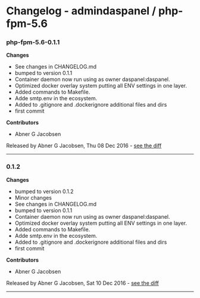 # Changelog - admindaspanel / php-fpm-5.6

### php-fpm-5.6-0.1.1
__Changes__

- See changes in CHANGELOG.md
- bumped to version 0.1.1
- Container daemon now run using as owner daspanel:daspanel.
- Optimized docker overlay system putting all ENV settings in one layer.
- Added commands to Makefile.
- Adde smtp.env in the ecosystem.
- Added to .gitignore and .dockerignore additional files and dirs
- first commit

__Contributors__

- Abner G Jacobsen

Released by Abner G Jacobsen, Thu 08 Dec 2016 -
[see the diff](https://github.com/admindaspanel/php-fpm-5.6/compare/...#diff)
______________

### 0.1.2
__Changes__

- bumped to version 0.1.2
- Minor changes
- See changes in CHANGELOG.md
- bumped to version 0.1.1
- Container daemon now run using as owner daspanel:daspanel.
- Optimized docker overlay system putting all ENV settings in one layer.
- Added commands to Makefile.
- Adde smtp.env in the ecosystem.
- Added to .gitignore and .dockerignore additional files and dirs
- first commit

__Contributors__

- Abner G Jacobsen

Released by Abner G Jacobsen, Sat 10 Dec 2016 -
[see the diff](https://github.com/admindaspanel/php-fpm-5.6/compare/cd7bc056bfd390574b5011ae4108b3a3a38bebce...0.1.2#diff)
______________


